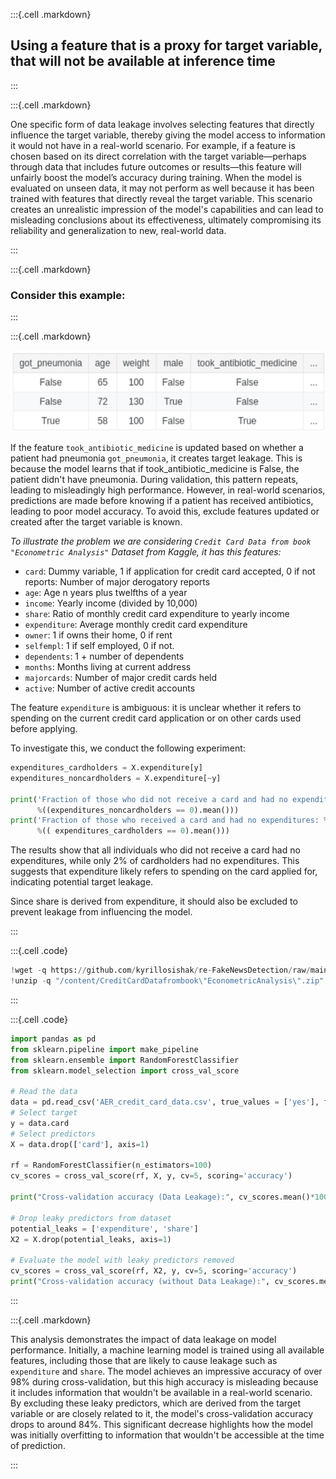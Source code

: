 :::{.cell .markdown}

## Using a feature that is a proxy for target variable, that will not be available at inference time

:::

:::{.cell .markdown}

One specific form of data leakage involves selecting features that directly influence the target variable, thereby giving the model access to information it would not have in a real-world scenario. For example, if a feature is chosen based on its direct correlation with the target variable—perhaps through data that includes future outcomes or results—this feature will unfairly boost the model’s accuracy during training. When the model is evaluated on unseen data, it may not perform as well because it has been trained with features that directly reveal the target variable. This scenario creates an unrealistic impression of the model's capabilities and can lead to misleading conclusions about its effectiveness, ultimately compromising its reliability and generalization to new, real-world data.

:::

:::{.cell .markdown}

### Consider this example:

:::

:::{.cell .markdown}

<img src="https://github.com/kyrillosishak/re-FakeNewsDetection/raw/main/assets/features.png" height=130>

If the feature `took_antibiotic_medicine` is updated based on whether a patient had pneumonia `got_pneumonia`, it creates target leakage. This is because the model learns that if took_antibiotic_medicine is False, the patient didn't have pneumonia. During validation, this pattern repeats, leading to misleadingly high performance. However, in real-world scenarios, predictions are made before knowing if a patient has received antibiotics, leading to poor model accuracy. To avoid this, exclude features updated or created after the target variable is known.

*To illustrate the problem we are considering `Credit Card Data from book "Econometric Analysis"` Dataset from Kaggle, it has this features:*
* `card`: Dummy variable, 1 if application for credit card accepted, 0 if not
  reports: Number of major derogatory reports
* `age`: Age n years plus twelfths of a year
* `income`: Yearly income (divided by 10,000)
* `share`: Ratio of monthly credit card expenditure to yearly income
* `expenditure`: Average monthly credit card expenditure
* `owner`: 1 if owns their home, 0 if rent
* `selfempl`: 1 if self employed, 0 if not.
* `dependents`: 1 + number of dependents
* `months`: Months living at current address
* `majorcards`: Number of major credit cards held
* `active`: Number of active credit accounts

The feature `expenditure` is ambiguous: it is unclear whether it refers to spending on the current credit card application or on other cards used before applying.

To investigate this, we conduct the following experiment:

```python
expenditures_cardholders = X.expenditure[y]
expenditures_noncardholders = X.expenditure[~y]

print('Fraction of those who did not receive a card and had no expenditures: %.2f' \
      %((expenditures_noncardholders == 0).mean()))
print('Fraction of those who received a card and had no expenditures: %.2f' \
      %(( expenditures_cardholders == 0).mean()))
```

The results show that all individuals who did not receive a card had no expenditures, while only 2% of cardholders had no expenditures. This suggests that expenditure likely refers to spending on the card applied for, indicating potential target leakage.

Since share is derived from expenditure, it should also be excluded to prevent leakage from influencing the model.

:::

:::{.cell .code}
```python
!wget -q https://github.com/kyrillosishak/re-FakeNewsDetection/raw/main/data/CreditCardDatafrombook%22EconometricAnalysis%22.zip
!unzip -q "/content/CreditCardDatafrombook\"EconometricAnalysis\".zip"
```
:::

:::{.cell .code}
```python
import pandas as pd
from sklearn.pipeline import make_pipeline
from sklearn.ensemble import RandomForestClassifier
from sklearn.model_selection import cross_val_score

# Read the data
data = pd.read_csv('AER_credit_card_data.csv', true_values = ['yes'], false_values = ['no'])
# Select target
y = data.card
# Select predictors
X = data.drop(['card'], axis=1)

rf = RandomForestClassifier(n_estimators=100)
cv_scores = cross_val_score(rf, X, y, cv=5, scoring='accuracy')

print("Cross-validation accuracy (Data Leakage):", cv_scores.mean()*100)

# Drop leaky predictors from dataset
potential_leaks = ['expenditure', 'share']
X2 = X.drop(potential_leaks, axis=1)

# Evaluate the model with leaky predictors removed
cv_scores = cross_val_score(rf, X2, y, cv=5, scoring='accuracy')
print("Cross-validation accuracy (without Data Leakage):", cv_scores.mean()*100)
```
:::

:::{.cell .markdown}

This analysis demonstrates the impact of data leakage on model performance. Initially, a machine learning model is trained using all available features, including those that are likely to cause leakage such as `expenditure` and `share`. The model achieves an impressive accuracy of over 98% during cross-validation, but this high accuracy is misleading because it includes information that wouldn't be available in a real-world scenario. By excluding these leaky predictors, which are derived from the target variable or are closely related to it, the model's cross-validation accuracy drops to around 84%. This significant decrease highlights how the model was initially overfitting to information that wouldn't be accessible at the time of prediction.

:::
